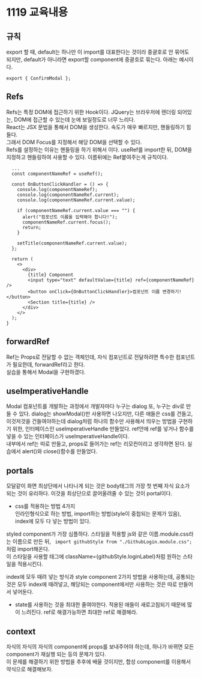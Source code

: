 # 1119 교육내용
## 규칙
export 할 때, default는 하나만 이 import를 대표한다는 것이라 중괄호로 안 묶어도 되지만, default가 아니라면 export할 component에 중괄호로 묶는다. 아래는 예시이다. </br>
```
export { ConfirmModal };
```

## Refs
 Refs는 특정 DOM에 접근하기 위한 Hook이다. JQuery는 브라우저에 렌더링 되어있는, DOM에 접근할 수 있는데 눈에 보일정도로 너무 느리다.</br>
 React는 JSX 문법을 통해서 DOM을 생성한다. 속도가 매우 빠르지만, 핸들링하기 힘들다.</br>
 그래서 DOM Focus를 지정해서 해당 DOM을 선택할 수 있다.</br>
 Refs를 설정하는 이유는 핸들링을 하기 위해서 이다. useRef를 import한 뒤, DOM을 지정하고 핸들링하여 사용할 수 있다. 이름뒤에는 Ref붙여주는게 규칙이다.</br>
```
  ...
  const componentNameRef = useRef();

  const OnButtonClickHandler = () => {
    console.log(componentNameRef);
    console.log(componentNameRef.current);
    console.log(componentNameRef.current.value);

    if (componentNameRef.current.value === "") {
      alert("컴포넌트 이름을 입력해야 합니다!");
      componentNameRef.current.focus();
      return;
    }

    setTitle(componentNameRef.current.value);
  };

  return (
    <>
      <div>
        {title} Component
        <input type="text" defaultValue={title} ref={componentNameRef} />
        <button onClick={OnButtonClickHandler}>컴포넌트 이름 변경하기!</button>
        <Section title={title} />
      </div>
    </>
  );
}

```
## forwardRef
 Ref는 Props로 전달할 수 없는 객체인데, 자식 컴포넌트로 전달하려면 특수한 컴포넌트가 필요한데, forwardRef라고 한다.</br>
 실습을 통해서 Modal을 구현하겠다.</br>
 

## useImperativeHandle
 Modal 컴포넌트를 개발하는 과정에서 개발자마다 누구는 dialog 또, 누구는 div로 만들 수 있다. dialog는 showModal()만 사용하면 나오지만, 다른 애들은 css를 건들고, 이것저것을 건들여야하는데 dialog처럼 하나의 함수만 사용해서 띄우는 방법을 구현하기 위한, 인터페이스인 useImperativeHandle 만들었다. ref안에 ref를 넣거나 함수를 넣을 수 있는 인터페이스가 useImperativeHandle이다.</br>
 내부에서 ref는 따로 만들고, props로 들어가는 ref는 리모컨이라고 생각하면 된다. 실습에서 alert()와 close()함수를 만들었다. </br>
 
## portals
 모달같이 화면 최상단에서 나타나게 되는 것은 body태그의 가장 첫 번째 자식 요소가 되는 것이 유리하다. 이것을 최상단으로 끌어올려줄 수 있는 것이 portal이다.</br>
 
* css를 적용하는 방법 4가지</br>
인라인형식으로 하는 방법, import하는 방법(style이 중첩되는 문제가 있음), index에 모두 다 넣는 방법이 있다.</br>

styled component가 가장 심플하다. 스타일을 적용할 js와 같은 이름.module.css라는 이름으로 만든 뒤, ``` import githubStyle from "./GithubLogin.module.css";``` 처럼 import해온다.</br>
이 스타일을 사용할 태그에 className={githubStyle.loginLabel}처럼 원하는 스타일을 적용시킨다.</br>

 index에 모두 때려 넣는 방식과 style component 2가지 방법을 사용하는데, 공통되는 것은 모두 index에 때려넣고, 해당되는 component에서만 사용하는 것은 따로 만들어서 넣어둔다.</br>

 * state를 사용하는 것을 최대한 줄여야한다. 적용된 애들이 새로고침되기 때문에 많이 느려진다. ref로 해결가능하면 최대한 ref로 해결해라. 

## context
자식의 자식의 자식의 component에 props를 보내주어야 하는데, 하나가 바뀌면 모든 component가 재실행 되는 등의 문제가 있다. </br>
이 문제를 해결하기 위한 방법을 추후에 배울 것이지만, 합성 component를 이용해서 약식으로 해결해보자.</br>




























 
